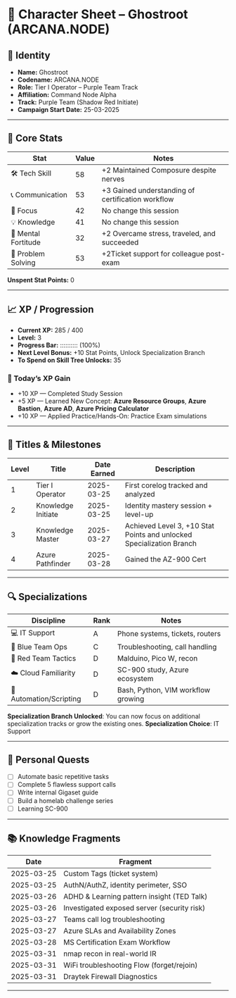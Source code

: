 # 🧾 Character Sheet – Ghostroot (ARCANA.NODE)

## 🪪 Identity
- **Name:** Ghostroot  
- **Codename:** ARCANA.NODE  
- **Role:** Tier I Operator – Purple Team Track  
- **Affiliation:** Command Node Alpha 
- **Track:** Purple Team (Shadow Red Initiate)  
- **Campaign Start Date:** 25-03-2025  

---

## 🧱 Core Stats

| Stat               | Value | Notes                                                    |
|--------------------|-------|----------------------------------------------------------|
| 🛠️ Tech Skill       | 58    | +2 Maintained Composure despite nerves |
| 📞 Communication    | 53    | +3 Gained understanding of certification workflow                |
| 🧠 Focus            | 42    | No change this session                      |
| 💡 Knowledge        | 41    | No change this session                                  |
| 🧘 Mental Fortitude | 32    | +2 Overcame stress, traveled, and succeeded                        |
| 🧩 Problem Solving  | 53    | +2Ticket support for colleague post-exam         |

**Unspent Stat Points:** 0

---

## 📈 XP / Progression

- **Current XP:** 285 / 400 
- **Level:** 3  
- **Progress Bar:** :::::::::: (100%)  
- **Next Level Bonus:** +10 Stat Points, Unlock Specialization Branch
- **To Spend on Skill Tree Unlocks:** 35  

### 🎯 Today’s XP Gain
- +10 XP — Completed Study Session  
- +5 XP — Learned New Concept: **Azure Resource Groups**, **Azure Bastion**, **Azure AD**, **Azure Pricing Calculator**  
- +10 XP — Applied Practice/Hands-On: Practice Exam simulations  

---

## 🏅 Titles & Milestones

| Level | Title              | Date Earned  | Description                           |
|-------|--------------------|--------------|---------------------------------------|
| 1     | Tier I Operator     | 2025-03-25   | First corelog tracked and analyzed    |
| 2     | Knowledge Initiate  | 2025-03-25   | Identity mastery session + level-up   |
| 3     | Knowledge Master    | 2025-03-27   | Achieved Level 3, +10 Stat Points and unlocked Specialization Branch |
| 4     | Azure Pathfinder    | 2025-03-28   | Gained the AZ-900 Cert |

---

## 🔍 Specializations

| Discipline             | Rank | Notes                                     |
|------------------------|------|-------------------------------------------|
| 💻 IT Support           | A    | Phone systems, tickets, routers           |
| 🔵 Blue Team Ops        | C    | Troubleshooting, call handling            |
| 🔴 Red Team Tactics     | D    | Malduino, Pico W, recon                   |
| ☁️ Cloud Familiarity    | D    | SC-900 study, Azure ecosystem             |
| 🧪 Automation/Scripting | D    | Bash, Python, VIM workflow growing        |

**Specialization Branch Unlocked**: You can now focus on additional specialization tracks or grow the existing ones.
**Specialization Choice**: IT Support

---

## 🎯 Personal Quests

- [ ] Automate basic repetitive tasks  
- [ ] Complete 5 flawless support calls  
- [ ] Write internal Gigaset guide  
- [ ] Build a homelab challenge series
- [ ] Learning SC-900  

---

## 📚 Knowledge Fragments

| Date       | Fragment                                      |
|------------|-----------------------------------------------|
| 2025-03-25 | Custom Tags (ticket system)                   |
| 2025-03-25 | AuthN/AuthZ, identity perimeter, SSO          |
| 2025-03-26 | ADHD & Learning pattern insight (TED Talk)    |
| 2025-03-26 | Investigated exposed server (security risk)   |
| 2025-03-27 | Teams call log troubleshooting                |
| 2025-03-27 | Azure SLAs and Availability Zones             |
| 2025-03-28 | MS Certification Exam Workflow                |
| 2025-03-31 | nmap recon in real-world IR                   |
| 2025-03-31 | WiFi troubleshooting Flow (forget/rejoin)     |
| 2025-03-31 | Draytek Firewall Diagnostics                  |

---
